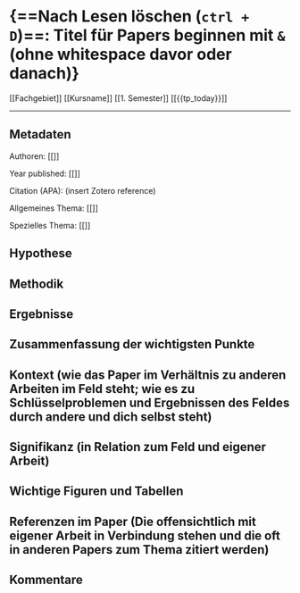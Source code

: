 # {==Nach Lesen löschen (`ctrl + D`)==: Titel für Papers beginnen mit `&` (ohne whitespace davor oder danach)}
[[Fachgebiet]] [[Kursname]] [[1. Semester]] [[{{tp_today}}]]

---

## Metadaten

Authoren: [[]]

Year published: [[]]

Citation (APA): (insert Zotero reference)

Allgemeines Thema: [[]]

Spezielles Thema: [[]]

## Hypothese



## Methodik



## Ergebnisse



## Zusammenfassung der wichtigsten Punkte




## Kontext (wie das Paper im Verhältnis zu anderen Arbeiten im Feld steht; wie es zu Schlüsselproblemen und Ergebnissen des Feldes durch andere und dich selbst steht)




## Signifikanz (in Relation zum Feld und eigener Arbeit)




## Wichtige Figuren und Tabellen



## Referenzen im Paper (Die offensichtlich mit eigener Arbeit in Verbindung stehen und die oft in anderen Papers zum Thema zitiert werden)



## Kommentare